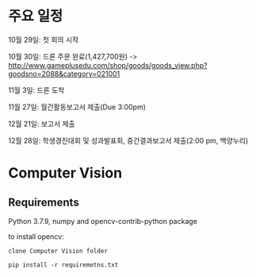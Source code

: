 # 주요 일정
  10월 29일: 첫 회의 시작
  
  10월 30일: 드론 주문 완료(1,427,700원) -> http://www.gameplusedu.com/shop/goods/goods_view.php?goodsno=2088&category=021001
  
  11월 3일: 드론 도착
  
  11월 27일: 월간활동보고서 제출(Due 3:00pm)
  
  12월 21일: 보고서 제출
  
  12월 28일: 학생경진대회 및 성과발표회, 중간결과보고서 제출(2:00 pm, 백양누리)



# Computer Vision

## Requirements
  Python 3.7.9, numpy and opencv-contrib-python package
  
  to install opencv: 
  
    clone Computer Vision folder
    
    pip install -r requiremetns.txt

